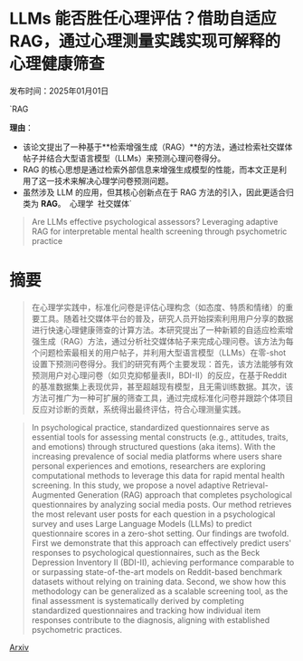 # LLMs 能否胜任心理评估？借助自适应 RAG，通过心理测量实践实现可解释的心理健康筛查

发布时间：2025年01月01日

`RAG

**理由**：
- 该论文提出了一种基于**检索增强生成（RAG）**的方法，通过检索社交媒体帖子并结合大型语言模型（LLMs）来预测心理问卷得分。
- RAG 的核心思想是通过检索外部信息来增强生成模型的性能，而本文正是利用了这一技术来解决心理学问卷预测问题。
- 虽然涉及 LLM 的应用，但其核心创新点在于 RAG 方法的引入，因此更适合归类为 **RAG**。` `心理学` `社交媒体`

> Are LLMs effective psychological assessors? Leveraging adaptive RAG for interpretable mental health screening through psychometric practice

# 摘要

> 在心理学实践中，标准化问卷是评估心理构念（如态度、特质和情绪）的重要工具。随着社交媒体平台的普及，研究人员开始探索利用用户分享的数据进行快速心理健康筛查的计算方法。本研究提出了一种新颖的自适应检索增强生成（RAG）方法，通过分析社交媒体帖子来完成心理问卷。该方法为每个问题检索最相关的用户帖子，并利用大型语言模型（LLMs）在零-shot 设置下预测问卷得分。我们的研究有两个主要发现：首先，该方法能够有效预测用户对心理问卷（如贝克抑郁量表II，BDI-II）的反应，在基于Reddit的基准数据集上表现优异，甚至超越现有模型，且无需训练数据。其次，该方法可推广为一种可扩展的筛查工具，通过完成标准化问卷并跟踪个体项目反应对诊断的贡献，系统得出最终评估，符合心理测量实践。

> In psychological practice, standardized questionnaires serve as essential tools for assessing mental constructs (e.g., attitudes, traits, and emotions) through structured questions (aka items). With the increasing prevalence of social media platforms where users share personal experiences and emotions, researchers are exploring computational methods to leverage this data for rapid mental health screening. In this study, we propose a novel adaptive Retrieval-Augmented Generation (RAG) approach that completes psychological questionnaires by analyzing social media posts. Our method retrieves the most relevant user posts for each question in a psychological survey and uses Large Language Models (LLMs) to predict questionnaire scores in a zero-shot setting. Our findings are twofold. First we demonstrate that this approach can effectively predict users' responses to psychological questionnaires, such as the Beck Depression Inventory II (BDI-II), achieving performance comparable to or surpassing state-of-the-art models on Reddit-based benchmark datasets without relying on training data. Second, we show how this methodology can be generalized as a scalable screening tool, as the final assessment is systematically derived by completing standardized questionnaires and tracking how individual item responses contribute to the diagnosis, aligning with established psychometric practices.

[Arxiv](https://arxiv.org/abs/2501.00982)